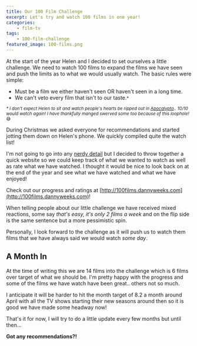 ```yaml
---
title: Our 100 Film Challenge
excerpt: Let's try and watch 100 films in one year!
categories:
    - film-tv
tags:
    - 100-film-challenge
featured_image: 100-films.png
---
```

At the start of the year Helen and I decided to set ourselves a little challenge. We need to watch 100 films to expand the films we have seen and push the limits as to what we would usually watch.
 The basic rules were simple:

- Must be a film we either haven't seen OR haven't seen in a long time.
- We can't veto every film that isn't to our taste.<small>*</small>

<small><em>* I don't expect Helen to sit and watch people's hearts be ripped out in [Apocalypto][Apocalypto].. 10/10 would watch again! I have thankfully manged swerved some too because of this loophole!</em> 😅</small>

During Christmas we asked everyone for recommendations and started jotting them down on Helen's phone. We quickly compiled quite the watch list!

I'm not going to go into any [nerdy detail][100 films github] but I decided to throw together a quick website so we could keep track of what we wanted to watch as well as rate what we have watched. I thought it would be nice to look back on at the end of the year and see what we have watched and what we have enjoyed!

Check out our progress and ratings at [http://100films.dannyweeks.com](http://100films.dannyweeks.com)!

When telling people about our little challenge we have received mixed reactions, some say _that's easy, it's only 2 films a week_ and on the flip side is the same sentence but a more pessimistic spin.

Personally, I look forward to the challenge as it will push us to watch them films that we have always said we would watch _some day_.

## A Month In

At the time of writing this we are 14 films into the challenge which is 6 films over target of what we should be. I'm pretty happy with the progress and some of the films we have watch have been great.. others not so much. 

I anticipate it will be harder to hit the month target of 8.2 a month around April with all the TV shows starting their new seasons around then so it is good we have made some headway now!

That's it for now, I will try to do a little update every few months but until then...
 
 **Got any recommendations?!**

[100 films github]: https://github.com/dannyweeks/100-films
[Apocalypto]: http://www.imdb.com/title/tt0472043